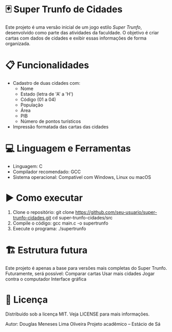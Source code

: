 # 🃏 Super Trunfo de Cidades

Este projeto é uma versão inicial de um jogo estilo *Super Trunfo*, desenvolvido como parte das atividades da faculdade. O objetivo é criar cartas com dados de cidades e exibir essas informações de forma organizada.

# 📋 Funcionalidades

- Cadastro de duas cidades com:
  - Nome
  - Estado (letra de 'A' a 'H')
  - Código (01 a 04)
  - População
  - Área
  - PIB
  - Número de pontos turísticos
- Impressão formatada das cartas das cidades

# 💻 Linguagem e Ferramentas

- Linguagem: C
- Compilador recomendado: GCC
- Sistema operacional: Compatível com Windows, Linux ou macOS

# ▶️ Como executar

1. Clone o repositório:
  git clone https://github.com/seu-usuario/super-trunfo-cidades.git
  cd super-trunfo-cidades/src
2. Compile o código:
  gcc main.c -o supertrunfo
3. Execute o programa:
   ./supertrunfo

# **🏗️ Estrutura futura**
Este projeto é apenas a base para versões mais completas do Super Trunfo. Futuramente, será possível:
Comparar cartas
Usar mais cidades
Jogar contra o computador
Interface gráfica

# **📄 Licença**
Distribuído sob a licença MIT. Veja LICENSE para mais informações.

Autor: Douglas Meneses Lima Oliveira
Projeto acadêmico – Estácio de Sá
